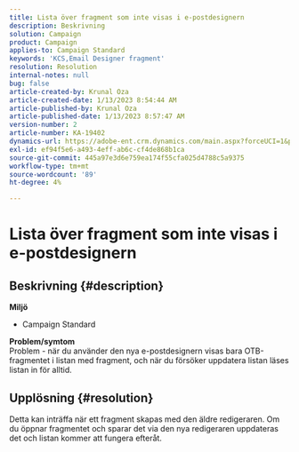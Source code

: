 ```yaml
---
title: Lista över fragment som inte visas i e-postdesignern
description: Beskrivning
solution: Campaign
product: Campaign
applies-to: Campaign Standard
keywords: 'KCS,Email Designer fragment'
resolution: Resolution
internal-notes: null
bug: false
article-created-by: Krunal Oza
article-created-date: 1/13/2023 8:54:44 AM
article-published-by: Krunal Oza
article-published-date: 1/13/2023 8:57:47 AM
version-number: 2
article-number: KA-19402
dynamics-url: https://adobe-ent.crm.dynamics.com/main.aspx?forceUCI=1&pagetype=entityrecord&etn=knowledgearticle&id=0ec239ec-1f93-ed11-aad1-6045bd006793
exl-id: ef94f5e6-a493-4eff-ab6c-cf4de868b1ca
source-git-commit: 445a97e3d6e759ea174f55cfa025d4788c5a9375
workflow-type: tm+mt
source-wordcount: '89'
ht-degree: 4%

---
```


# Lista över fragment som inte visas i e-postdesignern

## Beskrivning {#description}

<b>Miljö</b>
- Campaign Standard



<b>Problem/symtom</b><br>Problem - när du använder den nya e-postdesignern visas bara OTB-fragmentet i listan med fragment, och när du försöker uppdatera listan läses listan in för alltid.

## Upplösning {#resolution}


Detta kan inträffa när ett fragment skapas med den äldre redigeraren. Om du öppnar fragmentet och sparar det via den nya redigeraren uppdateras det och listan kommer att fungera efteråt.
